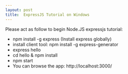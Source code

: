 ```yaml
---
layout: post
title:  ExpressJS Tutorial on Windows
---
```


Please act as follow to begin Node.JS expressjs tutorial:

* npm install -g express (Install express globally)
* install client tool: npm install -g express-generator
* express hello
* cd hello & npm install
* npm start
* You can browse the app: http://localhost:3000/


